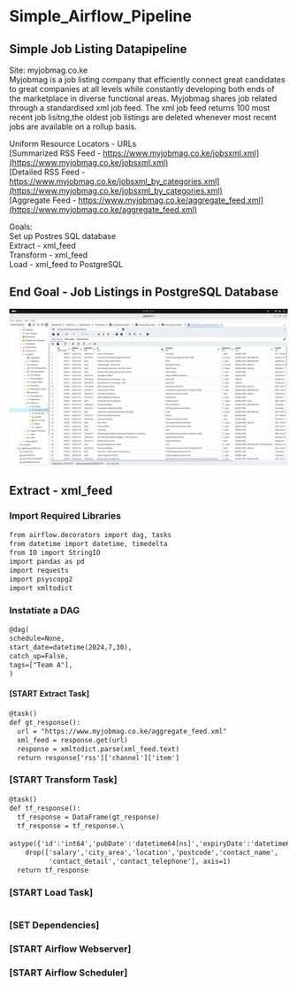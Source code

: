 # Simple_Airflow_Pipeline
## Simple Job Listing Datapipeline
Site: myjobmag.co.ke  
Myjobmag is a job listing company that efficiently connect great candidates to great companies at all levels while constantly developing both ends of the marketplace in diverse functional areas.
Myjobmag shares job related through a standardised xml job feed. The xml job feed returns 100 most recent job lisitng,the oldest job listings are deleted whenever most recent jobs are available on a rollup basis. 

Uniform Resource Locators - URLs  
[Summarized RSS Feed - https://www.myjobmag.co.ke/jobsxml.xml](https://www.myjobmag.co.ke/jobsxml.xml)  
[Detailed RSS Feed - https://www.myjobmag.co.ke/jobsxml_by_categories.xml](https://www.myjobmag.co.ke/jobsxml_by_categories.xml)  
[Aggregate Feed - https://www.myjobmag.co.ke/aggregate_feed.xml](https://www.myjobmag.co.ke/aggregate_feed.xml)    

Goals:  
Set up Postres SQL database  
Extract - xml_feed   
Transform - xml_feed  
Load - xml_feed to PostgreSQL  

## End Goal - Job Listings in PostgreSQL Database
![End_Goal](assets/imgs/end_goal.png)

## Extract - xml_feed
### Import Required Libraries
```
from airflow.decorators import dag, tasks
from datetime import datetime, timedelta
from IO import StringIO
import pandas as pd
import requests
import psyscopg2
import xmltodict
```
### Instatiate a DAG
```
@dag(
schedule=None,
start_date=datetime(2024,7,30),
catch_up=False,
tags=["Team A"],
)
```
#### [START Extract Task]
```
@task()
def gt_response():
  url = "https://www.myjobmag.co.ke/aggregate_feed.xml"
  xml_feed = response.get(url)
  response = xmltodict.parse(xml_feed.text)
  return response['rss']['channel']['item']
```
### [START Transform Task]
```
@task()
def tf_response():
  tf_response = DataFrame(gt_response)
  tf_response = tf_response.\
    astype({'id':'int64','pubDate':'datetime64[ns]','expiryDate':'datetime64[ns]'}).\
    drop(['salary','city_area','location','postcode','contact_name',
          'contact_detail','contact_telephone'], axis=1)
  return tf_response
```
### [START Load Task]
```

```
### [SET Dependencies]
### [START Airflow Webserver]
### [START Airflow Scheduler]
